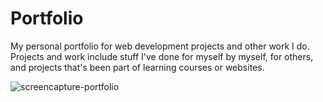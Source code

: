 # Portfolio
My personal portfolio for web development projects and other work I do.
Projects and work include stuff I've done for myself by myself, for others, and projects that's been part of learning courses or websites.

![screencapture-portfolio](https://github.com/MaikenGunnerod/portfolio/assets/93489818/a083cf68-7bfe-4534-88e9-4b49b73a61ee)
